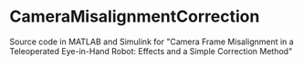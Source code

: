 # CameraMisalignmentCorrection

Source code in MATLAB and Simulink for "Camera Frame Misalignment in a Teleoperated Eye-in-Hand Robot: Effects and a Simple Correction Method"
